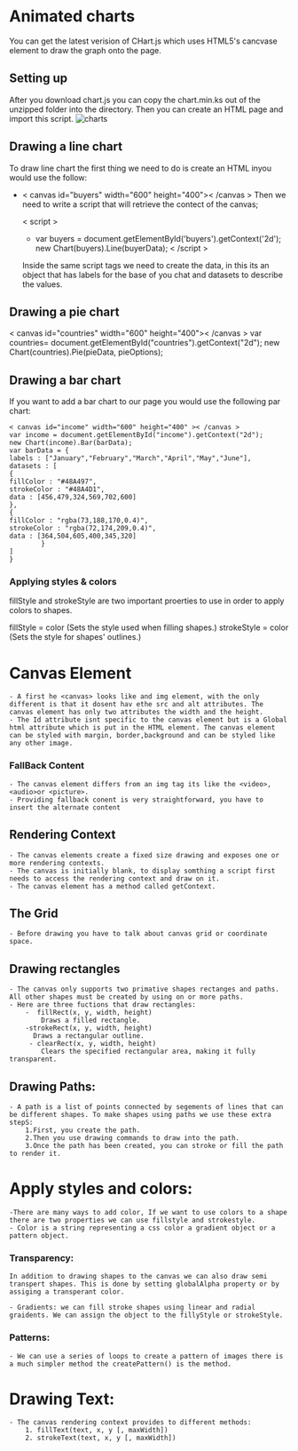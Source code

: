 # Animated charts

You can get the latest verision of CHart.js which uses HTML5's cancvase element to draw the graph onto the page.

## Setting up

After you download chart.js you can copy the chart.min.ks out of the unzipped folder into the directory. Then you can create an HTML page and import this script.
![charts](img/chart:html.png)

## Drawing a line chart

To draw  line chart the first thing we need to do is create an HTML inyou would use the follow:

 - < canvas id="buyers" width="600" height="400">< /canvas >
Then we need to write a script that will retrieve the contect of the canvas;

    < script >
    - var buyers = document.getElementById('buyers').getContext('2d');
    new Chart(buyers).Line(buyerData);
    < /script >

    Inside the same script tags we need to create the data, in this its an object that has labels for the base of you chat and datasets to describe the values.

## Drawing a pie chart

< canvas id="countries" width="600" height="400">< /canvas >
var countries= document.getElementById("countries").getContext("2d");
new Chart(countries).Pie(pieData, pieOptions);

## Drawing a bar chart

If you want to add a bar chart to our page you would use the following par chart:

    < canvas id="income" width="600" height="400" >< /canvas >
    var income = document.getElementById("income").getContext("2d");
    new Chart(income).Bar(barData);
    var barData = {
    labels : ["January","February","March","April","May","June"],
    datasets : [
    {
    fillColor : "#48A497",
    strokeColor : "#48A4D1",
    data : [456,479,324,569,702,600]
    },
    {
    fillColor : "rgba(73,188,170,0.4)",
    strokeColor : "rgba(72,174,209,0.4)",
    data : [364,504,605,400,345,320]
            }
    ]   
    }

### Applying styles & colors

fillStyle and strokeStyle are two important proerties to use in order to apply colors to shapes.

fillStyle = color (Sets the style used when filling shapes.)
strokeStyle = color (Sets the style for shapes' outlines.)

# Canvas Element

    - A first he <canvas> looks like and img element, with the only different is that it dosent hav ethe src and alt attributes. The canvas element has only two attributes the width and the height.
    - The Id attribute isnt specific to the canvas element but is a Global html attribute which is put in the HTML element. The canvas element can be styled with margin, border,background and can be styled like any other image.

### FallBack Content
    - The canvas element differs from an img tag its like the <video>,<audio>or <picture>. 
    - Providing fallback conent is very straightforward, you have to insert the alternate content 

## Rendering Context
    - The canvas elements create a fixed size drawing and exposes one or more rendering contexts. 
    - The canvas is initially blank, to display somthing a script first needs to access the rendering context and draw on it. 
    - The canvas element has a method called getContext. 

## The Grid
    - Before drawing you have to talk about canvas grid or coordinate space. 

## Drawing rectangles
    - The canvas only supports two primative shapes rectanges and paths. All other shapes must be created by using on or more paths. 
    - Here are three fuctions that draw rectangles: 
        -  fillRect(x, y, width, height)
            Draws a filled rectangle.
        -strokeRect(x, y, width, height)
          Draws a rectangular outline.
         - clearRect(x, y, width, height)
            Clears the specified rectangular area, making it fully transparent. 

## Drawing Paths:
    - A path is a list of points connected by segements of lines that can be different shapes. To make shapes using paths we use these extra stepS:
        1.First, you create the path.
        2.Then you use drawing commands to draw into the path.
        3.Once the path has been created, you can stroke or fill the path to render it.

# Apply styles and colors:

    -There are many ways to add color, If we want to use colors to a shape there are two properties we can use fillstyle and strokestyle. 
    - Color is a string representing a css color a gradient object or a pattern object.

### Transparency:
    In addition to drawing shapes to the canvas we can also draw semi transpert shapes. This is done by setting globalAlpha property or by assiging a transperant color. 

    - Gradients: we can fill stroke shapes using linear and radial graidents. We can assign the object to the fillyStyle or strokeStyle. 

### Patterns:
    - We can use a series of loops to create a pattern of images there is a much simpler method the createPattern() is the method.


# Drawing Text:
    - The canvas rendering context provides to different methods: 
        1. fillText(text, x, y [, maxWidth])
        2. strokeText(text, x, y [, maxWidth])
